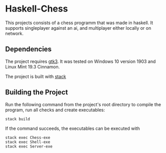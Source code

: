 # Haskell-Chess

This projects consists of a chess programm that was made in haskell. It supports singleplayer against an ai, and multiplayer either locally or on network.

## Dependencies

The project requires [gtk3](https://www.gtk.org/docs/installations/).
It was tested on Windows 10 version 1903 and Linux Mint 19.3 Cinnamon.

The project is built with [stack](https://docs.haskellstack.org/en/stable/install_and_upgrade/)

## Building the Project 

Run the following command from the project's root directory to compile the program, run all checks and create executables:

```
stack build
```

If the command succeeds, the executables can be executed with

```
stack exec Chess-exe
stack exec Shell-exe
stack exec Server-exe
```
